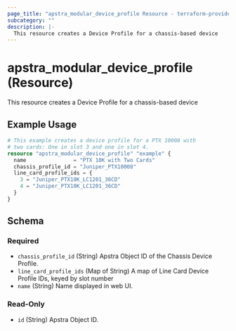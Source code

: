 ```yaml
---
page_title: "apstra_modular_device_profile Resource - terraform-provider-apstra"
subcategory: ""
description: |-
  This resource creates a Device Profile for a chassis-based device
---
```


# apstra_modular_device_profile (Resource)

This resource creates a Device Profile for a chassis-based device

## Example Usage

```terraform
# This example creates a device profile for a PTX 10008 with
# two cards: One in slot 3 and one in slot 4.
resource "apstra_modular_device_profile" "example" {
  name               = "PTX 10K with Two Cards"
  chassis_profile_id = "Juniper_PTX10008"
  line_card_profile_ids = {
    3 = "Juniper_PTX10K_LC1201_36CD"
    4 = "Juniper_PTX10K_LC1201_36CD"
  }
}
```

<!-- schema generated by tfplugindocs -->
## Schema

### Required

- `chassis_profile_id` (String) Apstra Object ID of the Chassis Device Profile.
- `line_card_profile_ids` (Map of String) A map of Line Card Device Profile IDs, keyed by slot number
- `name` (String) Name displayed in web UI.

### Read-Only

- `id` (String) Apstra Object ID.
